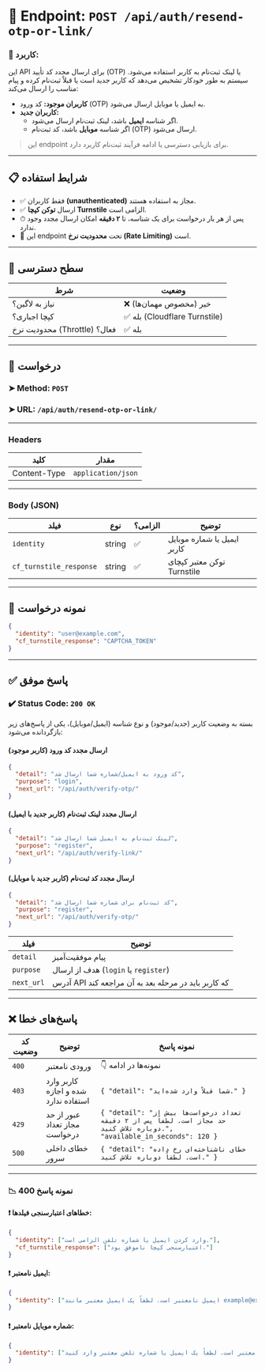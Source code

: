 # 📌 Endpoint: `POST /api/auth/resend-otp-or-link/`

### 🎯 کاربرد:

این API برای ارسال مجدد کد تأیید (OTP) یا لینک ثبت‌نام به کاربر استفاده می‌شود. سیستم به طور خودکار تشخیص می‌دهد که کاربر جدید است یا قبلاً ثبت‌نام کرده و پیام مناسب را ارسال می‌کند:

*   **کاربران موجود:** کد ورود (OTP) به ایمیل یا موبایل ارسال می‌شود.
*   **کاربران جدید:**
    *   اگر شناسه **ایمیل** باشد، لینک ثبت‌نام ارسال می‌شود.
    *   اگر شناسه **موبایل** باشد، کد ثبت‌نام (OTP) ارسال می‌شود.

> این endpoint برای بازیابی دسترسی یا ادامه فرآیند ثبت‌نام کاربرد دارد.

---

## 📋 شرایط استفاده

* ✅ فقط کاربران **(unauthenticated)** مجاز به استفاده هستند.
* ✅ ارسال **توکن کپچا Turnstile** الزامی است.
* ⏱ پس از هر بار درخواست برای یک شناسه، تا **۲ دقیقه** امکان ارسال مجدد وجود ندارد.
* 🚦 این endpoint تحت **محدودیت نرخ (Rate Limiting)** است.

---

## 🔐 سطح دسترسی

| شرط                          | وضعیت                        |
| ---------------------------- | ---------------------------- |
| نیاز به لاگین؟               | ❌ خیر (مخصوص مهمان‌ها)       |
| کپچا اجباری؟                 | ✅ بله (Cloudflare Turnstile) |
| محدودیت نرخ (Throttle) فعال؟ | ✅ بله                        |

---

## 📨 درخواست

### ➤ Method: `POST`

### ➤ URL: `/api/auth/resend-otp-or-link/`

---

### Headers

| کلید         | مقدار              |
| ------------ | ------------------ |
| Content-Type | `application/json` |

---

### Body (JSON)

| فیلد                    | نوع    | الزامی؟ | توضیح                                     |
| ----------------------- | ------ | ------- | ----------------------------------------- |
| `identity`              | string | ✅       | ایمیل یا شماره موبایل کاربر               |
| `cf_turnstile_response` | string | ✅       | توکن معتبر کپچای Turnstile                |

---

## 🧪 نمونه درخواست

```json
{
  "identity": "user@example.com",
  "cf_turnstile_response": "CAPTCHA_TOKEN"
}
```

---

## ✅ پاسخ موفق

### ✔️ Status Code: `200 OK`

بسته به وضعیت کاربر (جدید/موجود) و نوع شناسه (ایمیل/موبایل)، یکی از پاسخ‌های زیر بازگردانده می‌شود:

#### ارسال مجدد کد ورود (کاربر موجود)

```json
{
  "detail": "کد ورود به ایمیل/شماره شما ارسال شد",
  "purpose": "login",
  "next_url": "/api/auth/verify-otp/"
}
```

#### ارسال مجدد لینک ثبت‌نام (کاربر جدید با ایمیل)

```json
{
  "detail": "لینک ثبت‌نام به ایمیل شما ارسال شد",
  "purpose": "register",
  "next_url": "/api/auth/verify-link/"
}
```

#### ارسال مجدد کد ثبت‌نام (کاربر جدید با موبایل)

```json
{
  "detail": "کد ثبت‌نام برای شماره شما ارسال شد",
  "purpose": "register",
  "next_url": "/api/auth/verify-otp/"
}
```

| فیلد       | توضیح                                                        |
| ---------- | ------------------------------------------------------------ |
| `detail`   | پیام موفقیت‌آمیز                                             |
| `purpose`  | هدف از ارسال (`login` یا `register`)                          |
| `next_url` | آدرس API که کاربر باید در مرحله بعد به آن مراجعه کند         |

---

## ❌ پاسخ‌های خطا

| کد وضعیت | توضیح                               | نمونه پاسخ                                                                                                      |
| -------- | ----------------------------------- | --------------------------------------------------------------------------------------------------------------- |
| `400`    | ورودی نامعتبر                        | 👇 نمونه‌ها در ادامه                                                                                            |
| `403`    | کاربر وارد شده و اجازه استفاده ندارد    | `{ "detail": "شما قبلاً وارد شده‌اید." }`                                                                       |
| `429`    | عبور از حد مجاز تعداد درخواست       | `{ "detail": "تعداد درخواست‌ها بیش از حد مجاز است. لطفاً پس از ۲ دقیقه دوباره تلاش کنید.", "available_in_seconds": 120 }` |
| `500`    | خطای داخلی سرور                      | `{ "detail": "خطای ناشناخته‌ای رخ داده است. لطفاً دوباره تلاش کنید." }`                                         |

---

### 📉 نمونه پاسخ 400

#### ❗ خطاهای اعتبارسنجی فیلدها:

```json
{
  "identity": ["وارد کردن ایمیل یا شماره تلفن الزامی است."],
  "cf_turnstile_response": ["اعتبارسنجی کپچا ناموفق بود."]
}
```

#### ❗ ایمیل نامعتبر:

```json
{
  "identity": ["ایمیل نامعتبر است. لطفاً یک ایمیل معتبر مانند example@example.com وارد کنید."]
}
```

#### ❗ شماره موبایل نامعتبر:

```json
{
  "identity": ["ورودی نامعتبر است. لطفاً یک ایمیل یا شماره تلفن معتبر وارد کنید."]
}
